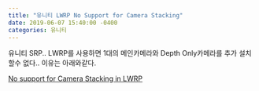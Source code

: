 ```yaml
---
title: "유니티 LWRP No Support for Camera Stacking"
date: 2019-06-07 15:40:00 -0400
categories: 유니티
---
```


유니티 SRP.. LWRP를 사용하면 1대의 메인카메라와 Depth Only카메라를 추가 설치할수 없다.. 이유는 아래와같다.

[No support for Camera Stacking in LWRP](https://drive.google.com/open?id=1GDePoHGMngJ-S0Da0Fi0Ky8jPxYkQD5AkVFnoxlknUY)
